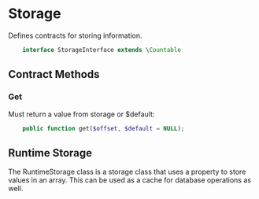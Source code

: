 # Storage

Defines contracts for storing information.
```php
    interface StorageInterface extends \Countable
```

## Contract Methods

### Get

Must return a value from storage or $default:
```php
    public function get($offset, $default = NULL);
```

## Runtime Storage

The RuntimeStorage class is a storage class that uses a property to store values
in an array. This can be used as a cache for database operations as well.
